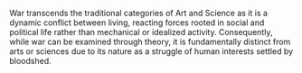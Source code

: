 War transcends the traditional categories of Art and Science as it is a dynamic conflict between living, reacting forces rooted in social and political life rather than mechanical or idealized activity. Consequently, while war can be examined through theory, it is fundamentally distinct from arts or sciences due to its nature as a struggle of human interests settled by bloodshed.
